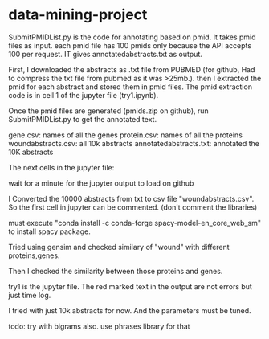 # data-mining-project

SubmitPMIDList.py is the code for annotating based on pmid. It takes pmid files as input. each pmid file has 100 pmids only because the API accepts 100 per request. IT gives annotatedabstracts.txt as output.

First, I downloaded the abstracts as .txt file from PUBMED (for github, Had to compress the txt file from pubmed as it was >25mb.). then I extracted the pmid for each abstract and stored them in pmid files. The pmid extraction code is in cell 1 of the jupyter file (try1.ipynb).

Once the pmid files are generated (pmids.zip on github), run SubmitPMIDList.py to get the annotated text.


gene.csv: names of all the genes
protein.csv: names of all the proteins
woundabstracts.csv: all 10k abstracts
annotatedabstracts.txt: annotated the 10K abstracts


The next cells in the jupyter file:

wait for a minute for the jupyter output to load on github

I Converted the 10000 abstracts from txt to csv file "woundabstracts.csv". So the first cell in jupyter can be commented. (don't comment the libraries)

must execute "conda install -c conda-forge spacy-model-en_core_web_sm" to install spacy package.

Tried using gensim and checked similary of "wound" with different proteins,genes.

Then I checked the similarity between those proteins and genes.

try1 is the jupyter file. The red marked text in the output are not errors but just time log. 


I tried with just 10k abstracts for now. And the parameters must be tuned.

todo: try with bigrams also. use phrases library for that
